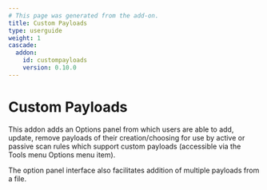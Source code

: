 ```yaml
---
# This page was generated from the add-on.
title: Custom Payloads
type: userguide
weight: 1
cascade:
  addon:
    id: custompayloads
    version: 0.10.0
---
```


# Custom Payloads

This addon adds an Options panel from which users are able to add, update, remove payloads of their creation/choosing for use by active or passive scan rules which support custom payloads (accessible via the Tools menu Options menu item).

The option panel interface also facilitates addition of multiple payloads from a file.
